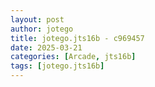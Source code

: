 ```yaml
---
layout: post
author: jotego
title: jotego.jts16b - c969457
date: 2025-03-21
categories: [Arcade, jts16b]
tags: [jotego.jts16b]
---
```


